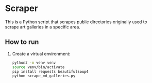 # Scraper 

This is a Python script that scrapes public directories originally used to scrape art galleries in a specific area. 

## How to run

1. Create a virtual environment:
   ```bash
   python3 -m venv venv
   source venv/bin/activate 
   pip install requests beautifulsoup4
   python scrape_md_galleries.py

